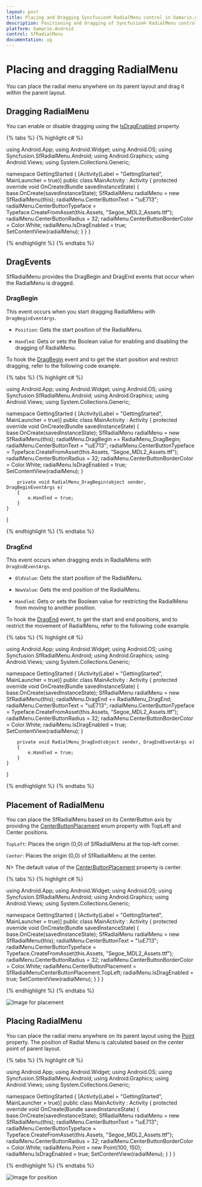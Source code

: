 ```yaml
---
layout: post
title: Placing and Dragging Syncfusion® RadialMenu control in Xamarin.Android
description: Positioning and dragging of Syncfusion® RadialMenu control using Point, DragBegin, and DragEnd in Xamarin.Android respectively.
platform: Xamarin.Android
control: SfRadialMenu
documentation: ug
---
```


# Placing and dragging RadialMenu

You can place the radial menu anywhere on its parent layout and drag it within the parent layout. 

## Dragging RadialMenu

You can enable or disable dragging using the [IsDragEnabled](https://help.syncfusion.com/cr/xamarin-android/Syncfusion.SfRadialMenu.Android.SfRadialMenu.html#Syncfusion_SfRadialMenu_Android_SfRadialMenu_IsDragEnabled) property.

{% tabs %}
{% highlight c# %}

using Android.App;
using Android.Widget;
using Android.OS;
using Syncfusion.SfRadialMenu.Android;
using Android.Graphics;
using Android.Views;
using System.Collections.Generic;

namespace GettingStarted
{
    [Activity(Label = "GettingStarted", MainLauncher = true)]
    public class MainActivity : Activity
    {
        protected override void OnCreate(Bundle savedInstanceState)
        {
            base.OnCreate(savedInstanceState);
            SfRadialMenu radialMenu = new SfRadialMenu(this);
            radialMenu.CenterButtonText = "\uE713";
            radialMenu.CenterButtonTypeface = Typeface.CreateFromAsset(this.Assets, "Segoe_MDL2_Assets.ttf");
            radialMenu.CenterButtonRadius = 32;
            radialMenu.CenterButtonBorderColor = Color.White;
            radialMenu.IsDragEnabled = true;
            SetContentView(radialMenu);
        }
    }
}

{% endhighlight %}
{% endtabs %}

## DragEvents

SfRadialMenu provides the DragBegin and DragEnd events that occur when the RadialMenu is dragged.

### DragBegin

This event occurs when you start dragging RadialMenu with `DragBeginEventArgs`.

* `Position`: Gets the start position of the RadialMenu.

* `Handled`: Gets or sets the Boolean value for enabling and disabling the dragging of RadialMenu.

To hook the [DragBegin](https://help.syncfusion.com/cr/xamarin-android/Syncfusion.SfRadialMenu.Android.SfRadialMenu.html) event and to get the start position and restrict dragging, refer to the following code example.

{% tabs %}
{% highlight c# %}

using Android.App;
using Android.Widget;
using Android.OS;
using Syncfusion.SfRadialMenu.Android;
using Android.Graphics;
using Android.Views;
using System.Collections.Generic;

namespace GettingStarted
{
    [Activity(Label = "GettingStarted", MainLauncher = true)]
    public class MainActivity : Activity
    {
        protected override void OnCreate(Bundle savedInstanceState)
        {
            base.OnCreate(savedInstanceState);
            SfRadialMenu radialMenu = new SfRadialMenu(this);
            radialMenu.DragBegin += RadialMenu_DragBegin;
            radialMenu.CenterButtonText = "\uE713";
            radialMenu.CenterButtonTypeface = Typeface.CreateFromAsset(this.Assets, "Segoe_MDL2_Assets.ttf");
            radialMenu.CenterButtonRadius = 32;
            radialMenu.CenterButtonBorderColor = Color.White;
            radialMenu.IsDragEnabled = true;
            SetContentView(radialMenu);
        }

        private void RadialMenu_DragBegin(object sender, DragBeginEventArgs e)
        {
            e.Handled = true;
        }
    }
}

{% endhighlight %}
{% endtabs %}

### DragEnd

This event occurs when dragging ends in RadialMenu with `DragEndEventArgs`.

* `OldValue`: Gets the start position of the RadialMenu.

* `NewValue`: Gets the end position of the RadialMenu.

* `Handled`: Gets or sets the Boolean value for restricting the RadialMenu from moving to another position.

To hook the [DragEnd](https://help.syncfusion.com/cr/xamarin-android/Syncfusion.SfRadialMenu.Android.SfRadialMenu.html) event, to get the start and end positions, and to restrict the movement of RadialMenu, refer to the following code example.

{% tabs %}
{% highlight c# %}

using Android.App;
using Android.Widget;
using Android.OS;
using Syncfusion.SfRadialMenu.Android;
using Android.Graphics;
using Android.Views;
using System.Collections.Generic;

namespace GettingStarted
{
    [Activity(Label = "GettingStarted", MainLauncher = true)]
    public class MainActivity : Activity
    {
        protected override void OnCreate(Bundle savedInstanceState)
        {
            base.OnCreate(savedInstanceState);
            SfRadialMenu radialMenu = new SfRadialMenu(this);
            radialMenu.DragEnd += RadialMenu_DragEnd;
            radialMenu.CenterButtonText = "\uE713";
            radialMenu.CenterButtonTypeface = Typeface.CreateFromAsset(this.Assets, "Segoe_MDL2_Assets.ttf");
            radialMenu.CenterButtonRadius = 32;
            radialMenu.CenterButtonBorderColor = Color.White;
            radialMenu.IsDragEnabled = true;
            SetContentView(radialMenu);
        }

        private void RadialMenu_DragEnd(object sender, DragEndEventArgs e)
        {
            e.Handled = true;
        }
    }
}

{% endhighlight %}
{% endtabs %}

## Placement of RadialMenu

You can place the SfRadialMenu based on its CenterButton axis by providing the [CenterButtonPlacement](https://help.syncfusion.com/cr/xamarin-android/Syncfusion.SfRadialMenu.Android.SfRadialMenu.html#Syncfusion_SfRadialMenu_Android_SfRadialMenu_CenterButtonPlacement) enum property with TopLeft and Center positions.

`TopLeft`: Places the origin (0,0) of SfRadialMenu at the top-left corner.

`Center`: Places the origin (0,0) of SfRadialMenu at the center.

N> The default value of the [CenterButtonPlacement](https://help.syncfusion.com/cr/xamarin-android/Syncfusion.SfRadialMenu.Android.SfRadialMenu.html#Syncfusion_SfRadialMenu_Android_SfRadialMenu_CenterButtonPlacement) property is center.

{% tabs %}
{% highlight c# %}

using Android.App;
using Android.Widget;
using Android.OS;
using Syncfusion.SfRadialMenu.Android;
using Android.Graphics;
using Android.Views;
using System.Collections.Generic;

namespace GettingStarted
{
    [Activity(Label = "GettingStarted", MainLauncher = true)]
    public class MainActivity : Activity
    {
        protected override void OnCreate(Bundle savedInstanceState)
        {
            base.OnCreate(savedInstanceState);
            SfRadialMenu radialMenu = new SfRadialMenu(this);
            radialMenu.CenterButtonText = "\uE713";
            radialMenu.CenterButtonTypeface = Typeface.CreateFromAsset(this.Assets, "Segoe_MDL2_Assets.ttf");
            radialMenu.CenterButtonRadius = 32;
            radialMenu.CenterButtonBorderColor = Color.White;
            radialMenu.CenterButtonPlacement = SfRadialMenuCenterButtonPlacement.TopLeft;
            radialMenu.IsDragEnabled = true;
            SetContentView(radialMenu);
        }
    }
}

{% endhighlight %}
{% endtabs %}

![Image for placement](images/CenterButtonPlacement.png)

## Placing RadialMenu

You can place the radial menu anywhere on its parent layout using the [Point](https://help.syncfusion.com/cr/xamarin-android/Syncfusion.SfRadialMenu.Android.SfRadialMenu.html#Syncfusion_SfRadialMenu_Android_SfRadialMenu_Point) property. The position of Radial Menu is calculated based on the center point of parent layout.

{% tabs %}
{% highlight c# %}

using Android.App;
using Android.Widget;
using Android.OS;
using Syncfusion.SfRadialMenu.Android;
using Android.Graphics;
using Android.Views;
using System.Collections.Generic;

namespace GettingStarted
{
    [Activity(Label = "GettingStarted", MainLauncher = true)]
    public class MainActivity : Activity
    {
        protected override void OnCreate(Bundle savedInstanceState)
        {
            base.OnCreate(savedInstanceState);
            SfRadialMenu radialMenu = new SfRadialMenu(this);
            radialMenu.CenterButtonText = "\uE713";
            radialMenu.CenterButtonTypeface = Typeface.CreateFromAsset(this.Assets, "Segoe_MDL2_Assets.ttf");
            radialMenu.CenterButtonRadius = 32;
            radialMenu.CenterButtonBorderColor = Color.White;
            radialMenu.Point = new Point(100, 150);
            radialMenu.IsDragEnabled = true;
            SetContentView(radialMenu);
        }
    }
}

{% endhighlight %}
{% endtabs %}

![Image for position](images/position.png)
